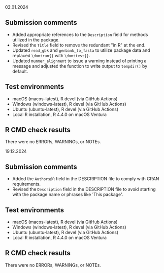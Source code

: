02.01.2024

## Submission comments

* Added appropriate references to the `Description` field for methods utilized in the package.
* Revised the `Title` field to remove the redundant "in R" at the end.
* Updated `read_gbk` and `genbank_to_fasta` to utilize package data and replaced `\dontrun{}` with `\donttest{}`.
* Updated `mummer_alignment` to issue a warning instead of printing a message and adjusted the function to write output to `tempdir()` by default.

## Test environments
* macOS (macos-latest), R devel (via GitHub Actions)
* Windows (windows-latest), R devel (via GitHub Actions)
* Ubuntu (ubuntu-latest), R devel (via GitHub Actions)
* Local R installation, R 4.4.0 on macOS Ventura

## R CMD check results
There were no ERRORs, WARNINGs, or NOTEs.

19.12.2024

## Submission comments

* Added the `Authors@R` field in the DESCRIPTION file to comply with CRAN requirements.
* Revised the `Description` field in the DESCRIPTION file to avoid starting with the package name or phrases like 'This package'.

## Test environments
* macOS (macos-latest), R devel (via GitHub Actions)
* Windows (windows-latest), R devel (via GitHub Actions)
* Ubuntu (ubuntu-latest), R devel (via GitHub Actions)
* Local R installation, R 4.4.0 on macOS Ventura

## R CMD check results
There were no ERRORs, WARNINGs, or NOTEs.

